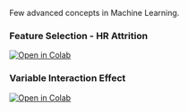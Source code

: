 Few advanced concepts in Machine Learning.

### Feature Selection - HR Attrition

[![Open in Colab](https://colab.research.google.com/assets/colab-badge.svg)](https://colab.research.google.com/github/manaranjanp/IIMBClasses/blob/main/advanced/HR_Attrition_Feature_Selection_1_0.ipynb)

### Variable Interaction Effect

[![Open in Colab](https://colab.research.google.com/assets/colab-badge.svg)](https://colab.research.google.com/github/manaranjanp/IIMBClasses/blob/main/advanced/Sales%20Prediction%20using%20Advertisements.ipynb)
